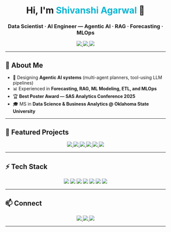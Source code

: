 <!-- Header -->
<h1 align="center">Hi, I'm <span style="color:#06b6d4;">Shivanshi Agarwal</span> 👋</h1>
<h3 align="center">Data Scientist · AI Engineer — Agentic AI · RAG · Forecasting · MLOps</h3>

<!-- Top Buttons -->
<p align="center">
  <a href="https://shivanshiag.github.io/ShivanshiAg/">
    <img src="https://img.shields.io/badge/🌐%20Portfolio-06b6d4?style=for-the-badge&logo=githubpages&logoColor=white" />
  </a>
  <a href="https://www.linkedin.com/in/shivanshi-agarwal25/">
    <img src="https://img.shields.io/badge/💼%20LinkedIn-0A66C2?style=for-the-badge&logo=linkedin&logoColor=white" />
  </a>
  <a href="mailto:shivanshiagarwal1996@gmail.com">
    <img src="https://img.shields.io/badge/📩%20Email-EA4335?style=for-the-badge&logo=gmail&logoColor=white" />
  </a>
</p>

---

## 🧠 About Me

- 🧩 Designing **Agentic AI systems** (multi-agent planners, tool-using LLM pipelines)
- 📊 Experienced in **Forecasting, RAG, ML Modeling, ETL, and MLOps**
- 🏆 **Best Poster Award — SAS Analytics Conference 2025**
- 🎓 MS in **Data Science & Business Analytics @ Oklahoma State University**

---

## 🚀 Featured Projects

<!-- Project Cards -->
<p align="center">
  <a href="https://github.com/ShivanshiAg/AI_Trip_Plannner">
    <img src="https://img.shields.io/badge/🤖%20Agentic%20Trip%20Planner-1a1a2e?style=for-the-badge&logo=python&logoColor=white" />
  </a>
  <a href="https://github.com/ShivanshiAg/ANIME-RECOMMENDER">
    <img src="https://img.shields.io/badge/🎌%20Anime%20Recommender-1a1a2e?style=for-the-badge&logo=docker&logoColor=white" />
  </a>
  <a href="https://github.com/ShivanshiAg?tab=repositories">
    <img src="https://img.shields.io/badge/💬%20Text--to--SQL%20RAG-1a1a2e?style=for-the-badge&logo=postgresql&logoColor=white" />
  </a>
  <a href="https://github.com/ShivanshiAg/Retail-Supply-Chain-Analytics-Demand-Forecasting-Prediction">
    <img src="https://img.shields.io/badge/📈%20Retail%20Forecasting-1a1a2e?style=for-the-badge&logo=python&logoColor=white" />
  </a>
  <a href="https://github.com/ShivanshiAg/Flight_delay_EDA_Prediction">
    <img src="https://img.shields.io/badge/✈️%20Flight%20Delay%20Prediction-1a1a2e?style=for-the-badge&logo=xgboost&logoColor=white" />
  </a>
  <a href="https://github.com/ShivanshiAg/ETL_MLOps">
    <img src="https://img.shields.io/badge/⚙️%20ETL%20%26%20MLOps-1a1a2e?style=for-the-badge&logo=docker&logoColor=white" />
  </a>
</p>

---

## ⚡ Tech Stack

<p align="center">
  <img src="https://img.shields.io/badge/Python-3776AB?style=for-the-badge&logo=python&logoColor=white" />
  <img src="https://img.shields.io/badge/SQL-025E8C?style=for-the-badge&logo=postgresql&logoColor=white" />
  <img src="https://img.shields.io/badge/LangChain-06b6d4?style=for-the-badge&logo=chainlink&logoColor=white" />
  <img src="https://img.shields.io/badge/XGBoost-0099ff?style=for-the-badge&logo=azurepipelines&logoColor=white" />
  <img src="https://img.shields.io/badge/Docker-0db7ed?style=for-the-badge&logo=docker&logoColor=white" />
  <img src="https://img.shields.io/badge/Airflow-017CEE?style=for-the-badge&logo=apacheairflow&logoColor=white" />
  <img src="https://img.shields.io/badge/PowerBI-F2C811?style=for-the-badge&logo=powerbi&logoColor=black" />
</p>

---

## 📫 Connect

<p align="center">
  <a href="mailto:shivanshiagarwal1996@gmail.com">
    <img src="https://img.shields.io/badge/📧%20Email-EA4335?style=for-the-badge&logo=gmail&logoColor=white" />
  </a>
  <a href="https://www.linkedin.com/in/shivanshi-agarwal25/">
    <img src="https://img.shields.io/badge/💼%20LinkedIn-0A66C2?style=for-the-badge&logo=linkedin&logoColor=white" />
  </a>
  <a href="https://shivanshiag.github.io/ShivanshiAg/">
    <img src="https://img.shields.io/badge/🌐%20Portfolio-06b6d4?style=for-the-badge&logo=githubpages&logoColor=white" />
  </a>
</p>

---


